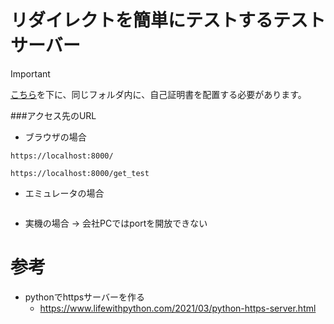 # リダイレクトを簡単にテストするテストサーバー

> [!IMPORTANT]
> [こちら](https://www.lifewithpython.com/2021/03/python-https-server.html)を下に、同じフォルダ内に、自己証明書を配置する必要があります。


###アクセス先のURL

- ブラウザの場合
```
https://localhost:8000/
```
```
https://localhost:8000/get_test
```

- エミュレータの場合
```kt
```

- 実機の場合
→ 会社PCではportを開放できない



# 参考

- pythonでhttpsサーバーを作る
  - https://www.lifewithpython.com/2021/03/python-https-server.html
